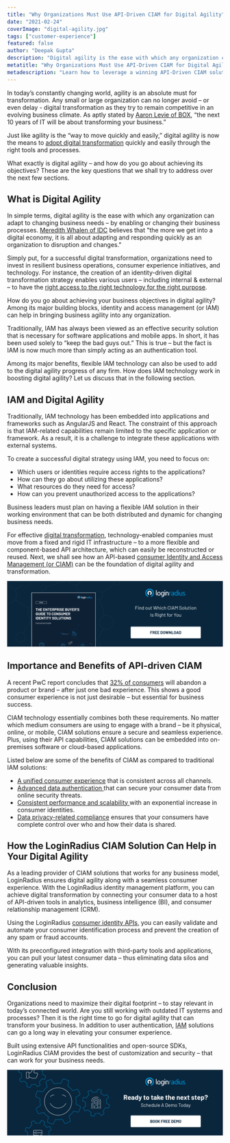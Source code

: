 ```yaml
---
title: "Why Organizations Must Use API-Driven CIAM for Digital Agility"
date: "2021-02-24"
coverImage: "digital-agility.jpg"
tags: ["customer-experience"]
featured: false
author: "Deepak Gupta"
description: "Digital agility is the ease with which any organization can adapt to changing business needs – by enabling or changing their business processes. For a successful digital transformation, organizations need to invest in resilient business operations, consumer experience initiatives, and technology."
metatitle: "Why Organizations Must Use API-Driven CIAM for Digital Agility"
metadescription: "Learn how to leverage a winning API-Driven CIAM solution for digital agility. So, how do you go about achieving your business objectives? Find out here."
---
```


In today’s constantly changing world, agility is an absolute must for transformation. Any small or large organization can no longer avoid – or even delay - digital transformation as they try to remain competitive in an evolving business climate. As aptly stated by [Aaron Levie of BOX](https://blog.kintone.com/business-with-heart/11-digital-transformation-quotes-to-lead-change-inspire-action), “the next 10 years of IT will be about transforming your business.”

Just like agility is the “way to move quickly and easily,” digital agility is now the means to [adopt digital transformation](https://www.striata.com/posts/digital-agility-in-digital-transformation/) quickly and easily through the right tools and processes. 

What exactly is digital agility – and how do you go about achieving its objectives? These are the key questions that we shall try to address over the next few sections. 


## What is Digital Agility

In simple terms, digital agility is the ease with which any organization can adapt to changing business needs – by enabling or changing their business processes. [Meredith Whalen of IDC](https://business.comcast.com/community/browse-all/details/speed-and-strategy-success-through-agility) believes that "the more we get into a digital economy, it is all about adapting and responding quickly as an organization to disruption and changes."

Simply put, for a successful digital transformation, organizations need to invest in resilient business operations, consumer experience initiatives, and technology. For instance, the creation of an identity-driven digital transformation strategy enables various users – including internal & external – to have the <span style="text-decoration:underline;">right access to the right technology for the right purpose</span>.

How do you go about achieving your business objectives in digital agility? Among its major building blocks, identity and access management (or IAM) can help in bringing business agility into any organization. 

Traditionally, IAM has always been viewed as an effective security solution that is necessary for software applications and mobile apps. In short, it has been used solely to “keep the bad guys out.” This is true – but the fact is IAM is now much more than simply acting as an authentication tool.

Among its major benefits, flexible IAM technology can also be used to add to the digital agility progress of any firm. How does IAM technology work in boosting digital agility? Let us discuss that in the following section.


## IAM and Digital Agility

Traditionally, IAM technology has been embedded into applications and frameworks such as AngularJS and React. The constraint of this approach is that IAM-related capabilities remain limited to the specific application or framework. As a result, it is a challenge to integrate these applications with external systems. 

To create a successful digital strategy using IAM, you need to focus on:


*   Which users or identities require access rights to the applications?
*   How can they go about utilizing these applications?
*   What resources do they need for access?
*   How can you prevent unauthorized access to the applications?

Business leaders must plan on having a flexible IAM solution in their working environment that can be both distributed and dynamic for changing business needs.

For effective [digital transformation](https://www.loginradius.com/blog/start-with-identity/2021/01/what-is-digital-transformation/), technology-enabled companies must move from a fixed and rigid IT infrastructure – to a more flexible and component-based API architecture, which can easily be reconstructed or reused. Next, we shall see how an API-based [consumer Identity and Access Management (or CIAM)](https://www.loginradius.com/blog/start-with-identity/2019/06/customer-identity-and-access-management/) can be the foundation of digital agility and transformation.


[![enterprise-buyer-guide-to-consumer-identity](enterprise-buyer-guide-to-consumer-identity.png)](https://www.loginradius.com/resource/the-enterprise-buyers-guide-to-consumer-identity/)

## Importance and Benefits of API-driven CIAM

A recent PwC report concludes that [32% of consumers](https://www.pwc.com/us/en/advisory-services/publications/consumer-intelligence-series/pwc-consumer-intelligence-series-customer-experience.pdf) will abandon a product or brand – after just one bad experience. This shows a good consumer experience is not just desirable – but essential for business success. 

CIAM technology essentially combines both these requirements. No matter which medium consumers are using to engage with a brand – be it physical, online, or mobile, CIAM solutions ensure a secure and seamless experience. Plus, using their API capabilities, CIAM solutions can be embedded into on-premises software or cloud-based applications.

Listed below are some of the benefits of CIAM as compared to traditional IAM solutions:



*   <span style="text-decoration:underline;">A unified consumer experience</span> that is consistent across all channels.
*   <span style="text-decoration:underline;">Advanced data authentication </span>that can secure your consumer data from online security threats.
*   <span style="text-decoration:underline;">Consistent performance and scalability </span>with an exponential increase in consumer identities.
*   <span style="text-decoration:underline;">Data privacy-related compliance</span> ensures that your consumers have complete control over who and how their data is shared.


## How the LoginRadius CIAM Solution Can Help in Your Digital Agility

As a leading provider of CIAM solutions that works for any business model, LoginRadius ensures digital agility along with a seamless consumer experience. With the LoginRadius identity management platform, you can achieve digital transformation by connecting your consumer data to a host of API-driven tools in analytics, business intelligence (BI), and consumer relationship management (CRM). 

Using the LoginRadius [consumer identity APIs](https://www.loginradius.com/identity-api/), you can easily validate and automate your consumer identification process and prevent the creation of any spam or fraud accounts.

With its preconfigured integration with third-party tools and applications, you can pull your latest consumer data – thus eliminating data silos and generating valuable insights.


## Conclusion

Organizations need to maximize their digital footprint – to stay relevant in today’s connected world. Are you still working with outdated IT systems and processes? Then it is the right time to go for digital agility that can transform your business. In addition to user authentication, [IAM](https://www.loginradius.com/blog/start-with-identity/2021/01/what-is-iam/) solutions can go a long way in elevating your consumer experience.

Built using extensive API functionalities and open-source SDKs, LoginRadius CIAM provides the best of customization and security – that can work for your business needs.


[![LoginRadius Book a Demo](../../assets/book-a-demo-loginradius.png)](https://www.loginradius.com/book-a-demo/)
